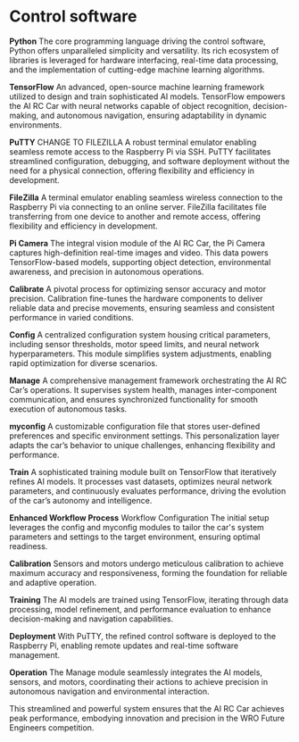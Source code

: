 Control software
====

**Python**
The core programming language driving the control software, Python offers unparalleled simplicity and versatility. Its rich ecosystem of libraries is leveraged for hardware interfacing, real-time data processing, and the implementation of cutting-edge machine learning algorithms.

**TensorFlow**
An advanced, open-source machine learning framework utilized to design and train sophisticated AI models. TensorFlow empowers the AI RC Car with neural networks capable of object recognition, decision-making, and autonomous navigation, ensuring adaptability in dynamic environments.

**PuTTY**   CHANGE TO FILEZILLA
A robust terminal emulator enabling seamless remote access to the Raspberry Pi via SSH. PuTTY facilitates streamlined configuration, debugging, and software deployment without the need for a physical connection, offering flexibility and efficiency in development.

**FileZilla**
A terminal emulator enabling seamless wireless connection to the Raspberry Pi via connecting to an online server. FileZilla facilitates file transferring from one device to another and remote access, offering flexibility and efficiency in development. 

**Pi Camera**
The integral vision module of the AI RC Car, the Pi Camera captures high-definition real-time images and video. This data powers TensorFlow-based models, supporting object detection, environmental awareness, and precision in autonomous operations.

**Calibrate**
A pivotal process for optimizing sensor accuracy and motor precision. Calibration fine-tunes the hardware components to deliver reliable data and precise movements, ensuring seamless and consistent performance in varied conditions.

**Config**
A centralized configuration system housing critical parameters, including sensor thresholds, motor speed limits, and neural network hyperparameters. This module simplifies system adjustments, enabling rapid optimization for diverse scenarios.

**Manage**
A comprehensive management framework orchestrating the AI RC Car’s operations. It supervises system health, manages inter-component communication, and ensures synchronized functionality for smooth execution of autonomous tasks.

**myconfig**
A customizable configuration file that stores user-defined preferences and specific environment settings. This personalization layer adapts the car’s behavior to unique challenges, enhancing flexibility and performance.

**Train**
A sophisticated training module built on TensorFlow that iteratively refines AI models. It processes vast datasets, optimizes neural network parameters, and continuously evaluates performance, driving the evolution of the car’s autonomy and intelligence.

**Enhanced Workflow Process**
Workflow Configuration
The initial setup leverages the config and myconfig modules to tailor the car's system parameters and settings to the target environment, ensuring optimal readiness.

**Calibration**
Sensors and motors undergo meticulous calibration to achieve maximum accuracy and responsiveness, forming the foundation for reliable and adaptive operation.

**Training**
The AI models are trained using TensorFlow, iterating through data processing, model refinement, and performance evaluation to enhance decision-making and navigation capabilities.

**Deployment**
With PuTTY, the refined control software is deployed to the Raspberry Pi, enabling remote updates and real-time software management.

**Operation**
The Manage module seamlessly integrates the AI models, sensors, and motors, coordinating their actions to achieve precision in autonomous navigation and environmental interaction.

This streamlined and powerful system ensures that the AI RC Car achieves peak performance, embodying innovation and precision in the WRO Future Engineers competition.






